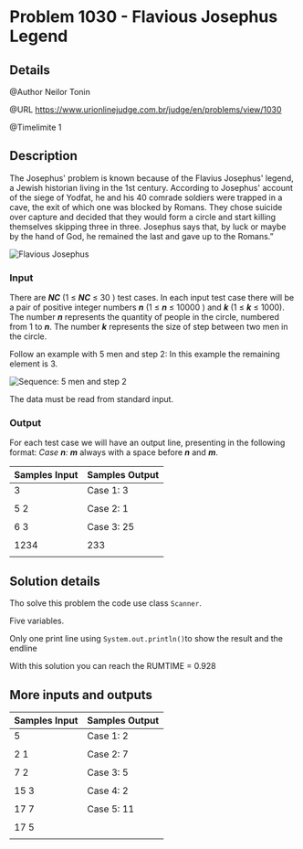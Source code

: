 # Problem 1030 - Flavious Josephus Legend

## Details

@Author Neilor Tonin

@URL https://www.urionlinejudge.com.br/judge/en/problems/view/1030

@Timelimite 1

## Description

The Josephus' problem is known because of the Flavius Josephus' legend, a Jewish historian living in the 1st century. According to Josephus' account of the siege of Yodfat, he and his 40 comrade soldiers were trapped in a cave, the exit of which one was blocked by Romans. They chose suicide over capture and decided that they would form a circle and start killing themselves skipping three in three. Josephus says that, by luck or maybe by the hand of God, he remained the last and gave up to the Romans.”

![Flavious Josephus](https://urionlinejudge.r.worldssl.net/gallery/images/problems/UOJ_1030_a.jpg)

### Input

 There are ***NC*** (1 ≤ ***NC*** ≤ 30 ) test cases. In each input test case there will be a pair of positive integer numbers ***n*** (1 ≤ ***n*** ≤ 10000 ) and ***k*** (1 ≤ ***k*** ≤ 1000). The number ***n*** represents the quantity of people in the circle, numbered from 1 to ***n***. The number ***k*** represents the size of step between two men in the circle.

Follow an example with 5 men and step 2: In this example the remaining element is 3.

![Sequence: 5 men and step 2](https://urionlinejudge.r.worldssl.net/gallery/images/problems/UOJ_1030_b.jpg)

The data must be read from standard input. 

### Output

For each test case we will have an output line, presenting in the following format: _Case ***n***: ***m***_ always with a space before ***n*** and ***m***.

| Samples Input | Samples Output|
|---------------|---------------|
| 3  | Case 1: 3 |
| | |
| 5 2 | Case 2: 1 |
| | |
| 6 3 | Case 3: 25 |
| | |
| 1234 | 233 | |
| | |

## Solution details

Tho solve this problem the code use class `Scanner`.

Five variables.

Only one print line using `System.out.println()`to show the result and the endline

With this solution you can reach the RUMTIME = 0.928

## More inputs and outputs

| Samples Input | Samples Output|
|---------------|---------------|
| 5  | Case 1: 2 |
| | |
| 2 1 | Case 2: 7 |
| | |
| 7 2 | Case 3: 5 |
| | |
| 15 3 | Case 4: 2 |
| | |
| 17 7 | Case 5: 11 |
| | |
| 17 5 | |
| | |
